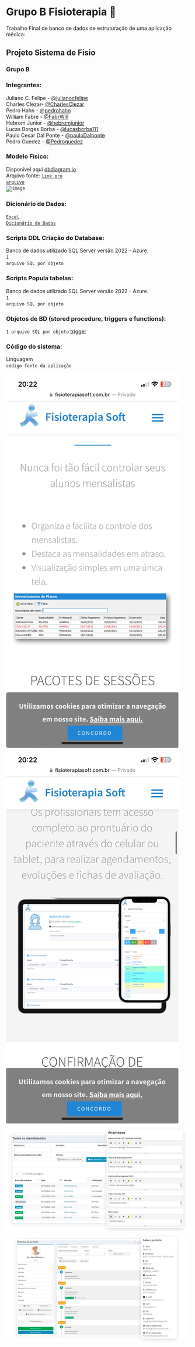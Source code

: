 # Grupo B Fisioterapia 🔪
Trabalho Final de banco de dados de estruturação de uma aplicação médica:


## Projeto Sistema de Fisio

### Grupo B

### Integrantes:
Juliano C. Felipe - [@julianocfelipe](https://github.com/julianocfelipe)<br>
Charles Clezar- [@CharlesClezar](https://github.com/julianocfelipe)<br>
Pedro Hahn - [@pedrohahn](https://github.com/pedrohahn)<br>
William Fabre - [@FabrWill](https://github.com/FabrWill)<br>
Hebrom Junior - [@hebromjunior](https://github.com/hebromjunior)<br>
Lucas Borges Borba - [@lucasborba111](https://github.com/lucasborba111)<br>
Paulo Cesar Dal Ponte - [@pauloDalponte](https://github.com/pauloDalponte)<br>
Pedro Guedez - [@Pedroguedez](https://github.com/Pedroguedez)<br>

### Modelo Físico:
Disponível aqui [dbdiagram.io](https://dbdiagram.io/d/648b9d0d722eb774940d197b)<br>
Arquivo fonte: <code>[link pro arquivo](https://dbdiagram.io/d/6494d9d502bd1c4a5eeecf94)</code><br>
<code>![image](https://github.com/julianocfelipe/db-fisioterapia/assets/129686037/b50887ce-6009-4b3e-af8d-68e772b3ce85)
</code>
  
### Dicionário de Dados:
<code>[Excel Dicionário de Dados](https://docs.google.com/spreadsheets/d/1phXG6EE9C7zEvXPEoYZQyaawydbmM0zH2jhMTZtDY78/edit#gid=1087835131)</code>

### Scripts DDL Criação do Database:
Banco de dados utilizado SQL Server versão 2022 - Azure.<br>
<code>1 arquivo SQL por objeto</code>

### Scripts Popula tabelas:
Banco de dados utilizado SQL Server versão 2022 - Azure.<br>
<code>1 arquivo SQL por objeto</code>

### Objetos de BD (stored procedure, triggers e functions):
<code>1 arquivo SQL por objeto</code>
  [trigger](TRIGGER.sql)
### Código do sistema:
Linguagem <br>
<code>código fonte da aplicação</code>

![exemplo](images/1.jpg)
![exemplo](images/2.jpg)
![exemplo](images/3.jpg)
![exemplo](images/4.jpg)
